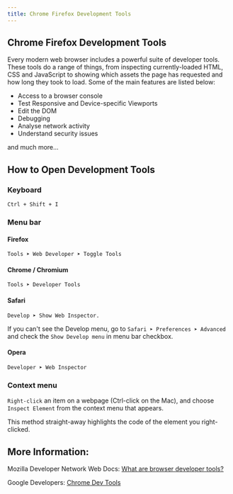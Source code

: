 ```yaml
---
title: Chrome Firefox Development Tools
---
```

## Chrome Firefox Development Tools

Every modern web browser includes a powerful suite of developer tools. These tools do a range of things, from inspecting currently-loaded HTML, CSS and JavaScript to showing which assets the page has requested and how long they took to load. Some of the main features are listed below: 

* Access to  a browser console
* Test Responsive and Device-specific Viewports
* Edit the DOM
* Debugging
* Analyse network activity
* Understand security issues

and much more... 

## How to Open Development Tools
### Keyboard
```
Ctrl + Shift + I 
```
### Menu bar
#### Firefox
```
Tools ➤ Web Developer ➤ Toggle Tools
```
#### Chrome / Chromium
```
Tools ➤ Developer Tools
```
#### Safari
```
Develop ➤ Show Web Inspector. 
```
If you can't see the Develop menu, go to 
```Safari ➤ Preferences ➤ Advanced```
and check the ```Show Develop menu``` in menu bar checkbox. 

#### Opera
```
Developer ➤ Web Inspector
```
### Context menu
```Right-click``` an item on a webpage (Ctrl-click on the Mac), and choose ```Inspect Element``` from the context menu that appears. 

This method straight-away highlights the code of the element you right-clicked.

## More Information:

Mozilla Developer Network Web Docs: <a href='https://developer.mozilla.org/en-US/docs/Learn/Common_questions/What_are_browser_developer_tools' target='_blank' rel='nofollow'>What are browser developer tools?</a>

Google Developers: <a href='https://developers.google.com/web/tools/chrome-devtools/
' target='_blank' rel='nofollow'>Chrome Dev Tools</a>


